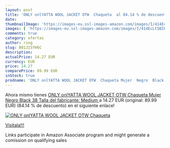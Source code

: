 ```yaml
---
layout: post
title: 'ONLY onlYATTA WOOL JACKET OTW  Chaqueta  al 84.14 % de descuento'
date: 
thumbnailImage: 'https://images-eu.ssl-images-amazon.com/images/I/414EcLt5BIL._SL200_.jpg'
images: [ 'https://images-eu.ssl-images-amazon.com/images/I/414EcLt5BIL._SL200_.jpg' ]
comments: true
category: ofertas
author: ring
slug: B01JISYH6C
description:
actualPrice: 14.27 EUR
currency: EUR
price: 14.27
comparePrice: 89.99 EUR
inStock: true
prodname: 'ONLY onlYATTA WOOL JACKET OTW  Chaqueta Mujer  Negro  Black   38  Talla del fabricante: Medium '
---
```


Ahora mismo tienes [ONLY onlYATTA WOOL JACKET OTW  Chaqueta Mujer  Negro  Black   38  Talla del fabricante: Medium ](https://www.amazon.es/dp/B01JISYH6C/?tag=tolees-21) a 14.27 EUR (original: 89.99 EUR) (84.14 %  de descuento) en el siguiente enlace!

[![ONLY onlYATTA WOOL JACKET OTW  Chaqueta ](https://images-eu.ssl-images-amazon.com/images/I/414EcLt5BIL._SL200_.jpg)](https://www.amazon.es/dp/B01JISYH6C/?tag=tolees-21)

[Visítala!!!](https://www.amazon.es/dp/B01JISYH6C/?tag=tolees-21)

Links participate in Amazon Associate program and might generate a comission on qualifying sales
